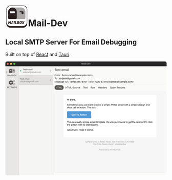 <img src="src-tauri/icons/Square71x71Logo.png" alt="Mail-Dev" align="left"/>

# Mail-Dev

## Local SMTP Server For Email Debugging

Built on top of [React](https://reactjs.org/) and [Tauri](https://tauri.studio/en).

<img src="screenshot.png" alt="Mail-Dev"/>